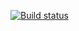 [![Build status](https://ci.appveyor.com/api/projects/status/nqyc54nsynommjln?svg=true)](https://ci.appveyor.com/project/Andrey09123/async-1)